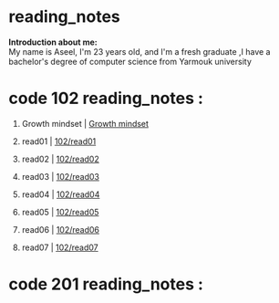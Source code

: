 # reading_notes
**Introduction about me:**  
  My name is Aseel, I'm 23 years old, and I'm a fresh graduate ,I have a bachelor's degree  of computer science from Yarmouk university

  #  code 102 reading_notes :

  1.  Growth mindset | [Growth mindset](https://aseelalasaad.github.io/reading_notes/Growth%20mindset)

  2.  read01 | [102/read01](https://aseelalasaad.github.io/reading_notes/read01)

  3. read02 | [102/read02](https://aseelalasaad.github.io/reading_notes/read02)
  4. read03 | [102/read03](https://aseelalasaad.github.io/reading_notes/read03)
  5. read04 | [102/read04](https://aseelalasaad.github.io/reading_notes/read04)
  6. read05 | [102/read05](https://aseelalasaad.github.io/reading_notes/read05)
  7. read06 | [102/read06](https://aseelalasaad.github.io/reading_notes/read06)
  8. read07 | [102/read07](https://aseelalasaad.github.io/reading_notes/read07)
  
  
   #  code 201 reading_notes :

 



